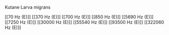 Kutane Larva migrans

[[70 Hz (E)]]
[[370 Hz (E)]]
[[700 Hz (E)]]
[[850 Hz (E)]]
[[5690 Hz (E)]]
[[7250 Hz (E)]]
[[30000 Hz (E)]]
[[55540 Hz (E)]]
[[93500 Hz (E)]]
[[322060 Hz (E)]]